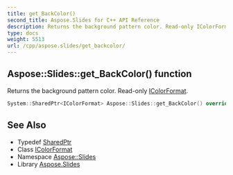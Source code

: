 ```yaml
---
title: get_BackColor()
second_title: Aspose.Slides for C++ API Reference
description: Returns the background pattern color. Read-only IColorFormat.
type: docs
weight: 5513
url: /cpp/aspose.slides/get_backcolor/
---
```

## Aspose::Slides::get_BackColor() function


Returns the background pattern color. Read-only [IColorFormat](../icolorformat/).

```cpp
System::SharedPtr<IColorFormat> Aspose::Slides::get_BackColor() override
```

## See Also

* Typedef [SharedPtr](../system/sharedptr/)
* Class [IColorFormat](./icolorformat/)
* Namespace [Aspose::Slides](./)
* Library [Aspose.Slides](../)
